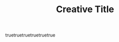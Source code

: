 ---
name: Bug report
about: Create a report to help us improve
title: 'Creative Title'
labels: bug
assignees: 
 - iSrDxv
 - iDev90G

body:
  - type: markdown
    attributes:
    value: |
      We do not guarantee to answer you in time so please be patient with me.
  - type: input
    id: describe
    attributes:
      label: Describe the bug
      description: A clear and concise description of what the bug is.
      placeholder: Internal Server Error
    validations:
      required: true
  - type: textarea
    id: detail 
    attributes:
      label: Can you explain more clearly?
      description: And what did you expect would happen too?
      placeholder: Tell us
      value: "i dont know"
    validations:
      required: true
  - type: dropdown
    id: version
    attributes:
      label: Version
      description: What version of our plugin are you running?
      options:
        - 0.1.5 (Alpha)
    validations:
      required: true
  - type: dropdown
    id: device
    attributes:
      label: What device were you testing it on?
      multiple: true
      options:
        - Android
        - Apple
        - Windows 10
        - FireFox
        - Windows 32bits
  - type: textarea
    id: log
    attributes:
      label: Log output
      description: Copy and paste the log output. or upload the crashdump file
---